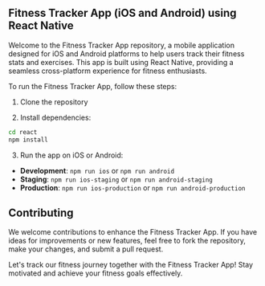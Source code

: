 ## Fitness Tracker App (iOS and Android) using React Native

Welcome to the Fitness Tracker App repository, a mobile application designed for iOS and Android platforms to help users track their fitness stats and exercises. This app is built using React Native, providing a seamless cross-platform experience for fitness enthusiasts.


To run the Fitness Tracker App, follow these steps:

1. Clone the repository

2. Install dependencies:

```bash
cd react
npm install
```

3. Run the app on iOS or Android:

- **Development**: `npm run ios` or `npm run android`
- **Staging**: `npm run ios-staging` or `npm run android-staging`
- **Production**: `npm run ios-production` or `npm run android-production`

## Contributing

We welcome contributions to enhance the Fitness Tracker App. If you have ideas for improvements or new features, feel free to fork the repository, make your changes, and submit a pull request.


Let's track our fitness journey together with the Fitness Tracker App! Stay motivated and achieve your fitness goals effectively.


